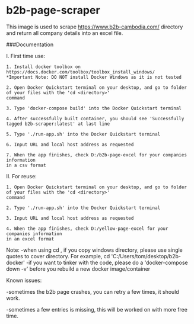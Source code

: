 # b2b-page-scraper
This image is used to scrape https://www.b2b-cambodia.com/ directory and return all company details into an excel file. 


###Documentation

I. First time use:

	1. Install docker toolbox on https://docs.docker.com/toolbox/toolbox_install_windows/ 
	*Important Note: DO NOT install Docker Windows as it is not tested

	2. Open Docker Quickstart terminal on your desktop, and go to folder of your files with the 'cd <directory>'
    command

	3. Type 'docker-compose build' into the Docker Quickstart terminal

	4. After successfully built container, you should see 'Successfully tagged b2b-scraper:latest' at last line

	5. Type './run-app.sh' into the Docker Quickstart terminal

    6. Input URL and local host address as requested
	
    7. When the app finishes, check D:/b2b-page-excel for your companies information 
    in a csv format

II. For reuse: 

	1. Open Docker Quickstart terminal on your desktop, and go to folder of your files with the 'cd <directory>'
    command

	2. Type './run-app.sh' into the Docker Quickstart terminal

    3. Input URL and local host address as requested

	4. When the app finishes, check D:/yellow-page-excel for your companies information 
    in an excel format

Note: 
-when using cd <directory>, if you copy windows directory, please use single quotes to
cover directory. For example, cd 'C:/Users/tom/desktop/b2b-docker'
-if you want to tinker with the code, please do a 'docker-compose down -v' before you rebuild a new docker image/container

Known issues:

-sometimes the b2b page crashes, you can retry a few times, it should work. 

-sometimes a few entries is missing, this will be worked on with more free time. 

